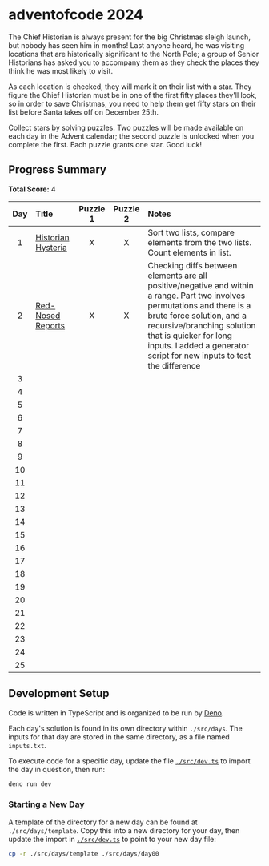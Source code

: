# adventofcode 2024

The Chief Historian is always present for the big Christmas sleigh launch, but nobody has seen him in months! Last anyone heard, he was visiting locations that are historically significant to the North Pole; a group of Senior Historians has asked you to accompany them as they check the places they think he was most likely to visit.

As each location is checked, they will mark it on their list with a star. They figure the Chief Historian must be in one of the first fifty places they'll look, so in order to save Christmas, you need to help them get fifty stars on their list before Santa takes off on December 25th.

Collect stars by solving puzzles. Two puzzles will be made available on each day in the Advent calendar; the second puzzle is unlocked when you complete the first. Each puzzle grants one star. Good luck!

## Progress Summary

**Total Score:** 4

|  Day  | Title                                            | Puzzle 1 | Puzzle 2 | Notes                                                                                                                                                                                                                                                                                  |
| :---: | :----------------------------------------------- | :------: | :------: | :------------------------------------------------------------------------------------------------------------------------------------------------------------------------------------------------------------------------------------------------------------------------------------- |
|   1   | [Historian Hysteria](./src/days/day01/README.md) |    X     |    X     | Sort two lists, compare elements from the two lists. Count elements in list.                                                                                                                                                                                                           |
|   2   | [Red-Nosed Reports](./src/days/day02/README.md)  |    X     |    X     | Checking diffs between elements are all positive/negative and within a range. Part two involves permutations and there is a brute force solution, and a recursive/branching solution that is quicker for long inputs. I added a generator script for new inputs to test the difference |
|   3   |                                                  |          |          |                                                                                                                                                                                                                                                                                        |
|   4   |                                                  |          |          |                                                                                                                                                                                                                                                                                        |
|   5   |                                                  |          |          |                                                                                                                                                                                                                                                                                        |
|   6   |                                                  |          |          |                                                                                                                                                                                                                                                                                        |
|   7   |                                                  |          |          |                                                                                                                                                                                                                                                                                        |
|   8   |                                                  |          |          |                                                                                                                                                                                                                                                                                        |
|   9   |                                                  |          |          |                                                                                                                                                                                                                                                                                        |
|  10   |                                                  |          |          |                                                                                                                                                                                                                                                                                        |
|  11   |                                                  |          |          |                                                                                                                                                                                                                                                                                        |
|  12   |                                                  |          |          |                                                                                                                                                                                                                                                                                        |
|  13   |                                                  |          |          |                                                                                                                                                                                                                                                                                        |
|  14   |                                                  |          |          |                                                                                                                                                                                                                                                                                        |
|  15   |                                                  |          |          |                                                                                                                                                                                                                                                                                        |
|  16   |                                                  |          |          |                                                                                                                                                                                                                                                                                        |
|  17   |                                                  |          |          |                                                                                                                                                                                                                                                                                        |
|  18   |                                                  |          |          |                                                                                                                                                                                                                                                                                        |
|  19   |                                                  |          |          |                                                                                                                                                                                                                                                                                        |
|  20   |                                                  |          |          |                                                                                                                                                                                                                                                                                        |
|  21   |                                                  |          |          |                                                                                                                                                                                                                                                                                        |
|  22   |                                                  |          |          |                                                                                                                                                                                                                                                                                        |
|  23   |                                                  |          |          |                                                                                                                                                                                                                                                                                        |
|  24   |                                                  |          |          |                                                                                                                                                                                                                                                                                        |
|  25   |                                                  |          |          |                                                                                                                                                                                                                                                                                        |

## Development Setup

Code is written in TypeScript and is organized to be run by [Deno](https://deno.com/).

Each day's solution is found in its own directory within `./src/days`. The inputs for that day are stored in the same directory, as a file named `inputs.txt`.

To execute code for a specific day, update the file [`./src/dev.ts`](./src/dev.ts) to import the day in question, then run:

```sh
deno run dev
```

### Starting a New Day

A template of the directory for a new day can be found at `./src/days/template`. Copy this into a new directory for your day, then update the import in [`./src/dev.ts`](./src/dev.ts) to point to your new day file:

```sh
cp -r ./src/days/template ./src/days/day00
```